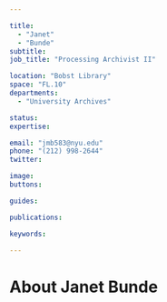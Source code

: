 ```yaml
---

title:
  - "Janet"
  - "Bunde"
subtitle: 
job_title: "Processing Archivist II"

location: "Bobst Library"
space: "FL.10"
departments:
  - "University Archives"

status: 
expertise:

email: "jmb583@nyu.edu"
phone: "(212) 998-2644"
twitter: 

image: 
buttons:

guides:

publications:

keywords:

---
```


# About Janet Bunde


